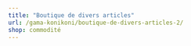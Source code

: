 ```yaml
---
title: "Boutique de divers articles"
url: /gama-konikoni/boutique-de-divers-articles-2/
shop: commodité
---
```

